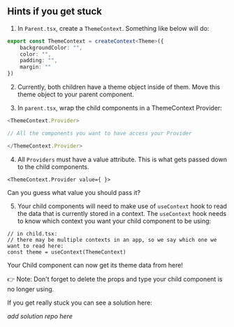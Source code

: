 ## Hints if you get stuck

1. In `Parent.tsx`, create a `ThemeContext`. Something like below will do:

```TypeScript
export const ThemeContext = createContext<Theme>({
    backgroundColor: "",
    color: "",
    padding: "",
    margin: ""
})
```

2. Currently, both children have a theme object inside of them. Move this theme object to your parent component.

3. In `parent.tsx`, wrap the child components in a ThemeContext Provider:

```TypeScript
<ThemeContext.Provider>

// All the components you want to have access your Provider

</ThemeContext.Provider>

```

4. All `Providers` must have a value attribute. This is what gets passed down to the child components.

`<ThemeContext.Provider value={ }>`

Can you guess what value you should pass it?

5. Your child components will need to make use of `useContext` hook to read the data that is currently stored in a context. The `useContext` hook needs to know which context you want your child component to be using:

```JSX
// in child.tsx:
// there may be multiple contexts in an app, so we say which one we want to read here:
const theme = useContext(ThemeContext)
```

Your Child component can now get its theme data from here!

👉 Note: Don't forget to delete the props and type your child component is no longer using.

If you get really stuck you can see a solution here:

_add solution repo here_
